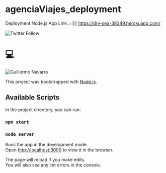 # agenciaViajes_deployment
Deployment Node.js App 
Link: 👉🏽 https://dry-sea-39349.herokuapp.com/

![Twitter Follow](https://img.shields.io/twitter/follow/gan01_97?style=social)


# 💻
![Guillermo Navarro](https://repository-images.githubusercontent.com/272864429/f8a00c00-b01d-11ea-9270-6ce69153aaf6)

This project was bootstrapped with [Node.js](https://nodejs.org/en/about/).

## Available Scripts

In the project directory, you can run:

### `npm start`
### `node server`

Runs the app in the development mode.<br />
Open [http://localhost:3000](http://localhost:3000) to view it in the browser.

The page will reload if you make edits.<br />
You will also see any lint errors in the console.
